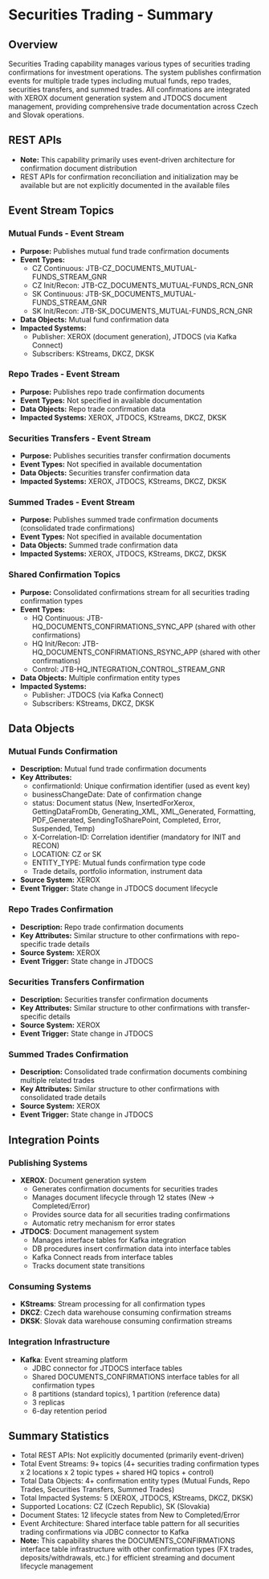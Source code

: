 # Securities Trading - Summary

## Overview
Securities Trading capability manages various types of securities trading confirmations for investment operations. The system publishes confirmation events for multiple trade types including mutual funds, repo trades, securities transfers, and summed trades. All confirmations are integrated with XEROX document generation system and JTDOCS document management, providing comprehensive trade documentation across Czech and Slovak operations.

## REST APIs
- **Note:** This capability primarily uses event-driven architecture for confirmation document distribution
- REST APIs for confirmation reconciliation and initialization may be available but are not explicitly documented in the available files

## Event Stream Topics

### Mutual Funds - Event Stream
- **Purpose:** Publishes mutual fund trade confirmation documents
- **Event Types:**
  - CZ Continuous: JTB-CZ_DOCUMENTS_MUTUAL-FUNDS_STREAM_GNR
  - CZ Init/Recon: JTB-CZ_DOCUMENTS_MUTUAL-FUNDS_RCN_GNR
  - SK Continuous: JTB-SK_DOCUMENTS_MUTUAL-FUNDS_STREAM_GNR
  - SK Init/Recon: JTB-SK_DOCUMENTS_MUTUAL-FUNDS_RCN_GNR
- **Data Objects:** Mutual fund confirmation data
- **Impacted Systems:**
  - Publisher: XEROX (document generation), JTDOCS (via Kafka Connect)
  - Subscribers: KStreams, DKCZ, DKSK

### Repo Trades - Event Stream
- **Purpose:** Publishes repo trade confirmation documents
- **Event Types:** Not specified in available documentation
- **Data Objects:** Repo trade confirmation data
- **Impacted Systems:** XEROX, JTDOCS, KStreams, DKCZ, DKSK

### Securities Transfers - Event Stream
- **Purpose:** Publishes securities transfer confirmation documents
- **Event Types:** Not specified in available documentation
- **Data Objects:** Securities transfer confirmation data
- **Impacted Systems:** XEROX, JTDOCS, KStreams, DKCZ, DKSK

### Summed Trades - Event Stream
- **Purpose:** Publishes summed trade confirmation documents (consolidated trade confirmations)
- **Event Types:** Not specified in available documentation
- **Data Objects:** Summed trade confirmation data
- **Impacted Systems:** XEROX, JTDOCS, KStreams, DKCZ, DKSK

### Shared Confirmation Topics
- **Purpose:** Consolidated confirmations stream for all securities trading confirmation types
- **Event Types:**
  - HQ Continuous: JTB-HQ_DOCUMENTS_CONFIRMATIONS_SYNC_APP (shared with other confirmations)
  - HQ Init/Recon: JTB-HQ_DOCUMENTS_CONFIRMATIONS_RSYNC_APP (shared with other confirmations)
  - Control: JTB-HQ_INTEGRATION_CONTROL_STREAM_GNR
- **Data Objects:** Multiple confirmation entity types
- **Impacted Systems:**
  - Publisher: JTDOCS (via Kafka Connect)
  - Subscribers: KStreams, DKCZ, DKSK

## Data Objects

### Mutual Funds Confirmation
- **Description:** Mutual fund trade confirmation documents
- **Key Attributes:**
  - confirmationId: Unique confirmation identifier (used as event key)
  - businessChangeDate: Date of confirmation change
  - status: Document status (New, InsertedForXerox, GettingDataFromDb, Generating_XML, XML_Generated, Formatting, PDF_Generated, SendingToSharePoint, Completed, Error, Suspended, Temp)
  - X-Correlation-ID: Correlation identifier (mandatory for INIT and RECON)
  - LOCATION: CZ or SK
  - ENTITY_TYPE: Mutual funds confirmation type code
  - Trade details, portfolio information, instrument data
- **Source System:** XEROX
- **Event Trigger:** State change in JTDOCS document lifecycle

### Repo Trades Confirmation
- **Description:** Repo trade confirmation documents
- **Key Attributes:** Similar structure to other confirmations with repo-specific trade details
- **Source System:** XEROX
- **Event Trigger:** State change in JTDOCS

### Securities Transfers Confirmation
- **Description:** Securities transfer confirmation documents
- **Key Attributes:** Similar structure to other confirmations with transfer-specific details
- **Source System:** XEROX
- **Event Trigger:** State change in JTDOCS

### Summed Trades Confirmation
- **Description:** Consolidated trade confirmation documents combining multiple related trades
- **Key Attributes:** Similar structure to other confirmations with consolidated trade details
- **Source System:** XEROX
- **Event Trigger:** State change in JTDOCS

## Integration Points

### Publishing Systems
- **XEROX**: Document generation system
  - Generates confirmation documents for securities trades
  - Manages document lifecycle through 12 states (New → Completed/Error)
  - Provides source data for all securities trading confirmations
  - Automatic retry mechanism for error states
- **JTDOCS**: Document management system
  - Manages interface tables for Kafka integration
  - DB procedures insert confirmation data into interface tables
  - Kafka Connect reads from interface tables
  - Tracks document state transitions

### Consuming Systems
- **KStreams**: Stream processing for all confirmation types
- **DKCZ**: Czech data warehouse consuming confirmation streams
- **DKSK**: Slovak data warehouse consuming confirmation streams

### Integration Infrastructure
- **Kafka**: Event streaming platform
  - JDBC connector for JTDOCS interface tables
  - Shared DOCUMENTS_CONFIRMATIONS interface tables for all confirmation types
  - 8 partitions (standard topics), 1 partition (reference data)
  - 3 replicas
  - 6-day retention period

## Summary Statistics
- Total REST APIs: Not explicitly documented (primarily event-driven)
- Total Event Streams: 9+ topics (4+ securities trading confirmation types x 2 locations x 2 topic types + shared HQ topics + control)
- Total Data Objects: 4+ confirmation entity types (Mutual Funds, Repo Trades, Securities Transfers, Summed Trades)
- Total Impacted Systems: 5 (XEROX, JTDOCS, KStreams, DKCZ, DKSK)
- Supported Locations: CZ (Czech Republic), SK (Slovakia)
- Document States: 12 lifecycle states from New to Completed/Error
- Event Architecture: Shared interface table pattern for all securities trading confirmations via JDBC connector to Kafka
- **Note:** This capability shares the DOCUMENTS_CONFIRMATIONS interface table infrastructure with other confirmation types (FX trades, deposits/withdrawals, etc.) for efficient streaming and document lifecycle management
